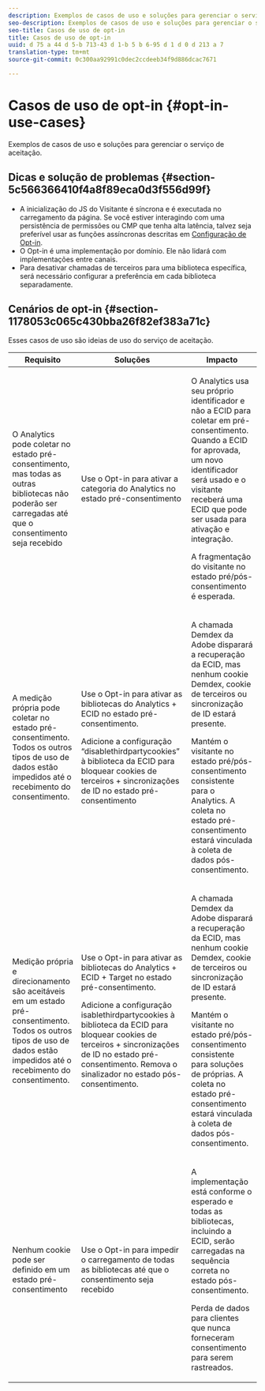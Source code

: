 ```yaml
---
description: Exemplos de casos de uso e soluções para gerenciar o serviço de aceitação.
seo-description: Exemplos de casos de uso e soluções para gerenciar o serviço de aceitação.
seo-title: Casos de uso de opt-in
title: Casos de uso de opt-in
uuid: d 75 a 44 d 5-b 713-43 d 1-b 5 b 6-95 d 1 d 0 d 213 a 7
translation-type: tm+mt
source-git-commit: 0c300aa92991c0dec2ccdeeb34f9d886dcac7671

---
```



# Casos de uso de opt-in {#opt-in-use-cases}

Exemplos de casos de uso e soluções para gerenciar o serviço de aceitação.

## Dicas e solução de problemas {#section-5c566366410f4a8f89eca0d3f556d99f}

* A inicialização do JS do Visitante é síncrona e é executada no carregamento da página. Se você estiver interagindo com uma persistência de permissões ou CMP que tenha alta latência, talvez seja preferível usar as funções assíncronas descritas em [Configuração de Opt-in](../../implementation-guides/opt-in-service/getting-started.md#section-cf9ab638780141c9b62dc57cf00b7047).
* O Opt-in é uma implementação por domínio. Ele não lidará com implementações entre canais.
* Para desativar chamadas de terceiros para uma biblioteca específica, será necessário configurar a preferência em cada biblioteca separadamente.

## Cenários de opt-in {#section-1178053c065c430bba26f82ef383a71c}

Esses casos de uso são ideias de uso do serviço de aceitação.

<table id="table_83C85343611344D8A8315157C1B4240F"> 
 <thead> 
  <tr> 
   <th colname="col1" class="entry"> Requisito </th> 
   <th colname="col2" class="entry"> Soluções </th> 
   <th colname="col3" class="entry"> Impacto </th> 
  </tr>
 </thead>
 <tbody> 
  <tr> 
   <td colname="col1"> <p>O Analytics pode coletar no estado pré-consentimento, mas todas as outras bibliotecas não poderão ser carregadas até que o consentimento seja recebido </p> </td> 
   <td colname="col2"> <p>Use o Opt-in para ativar a categoria do Analytics no estado pré-consentimento </p> </td> 
   <td colname="col3"> <p>O Analytics usa seu próprio identificador e não a ECID para coletar em pré-consentimento. Quando a ECID for aprovada, um novo identificador será usado e o visitante receberá uma ECID que pode ser usada para ativação e integração. </p> <p>A fragmentação do visitante no estado pré/pós-consentimento é esperada. </p> </td> 
  </tr> 
  <tr> 
   <td colname="col1"> <p>A medição própria pode coletar no estado pré-consentimento. Todos os outros tipos de uso de dados estão impedidos até o recebimento do consentimento. </p> </td> 
   <td colname="col2"> <p>Use o Opt-in para ativar as bibliotecas do Analytics + ECID no estado pré-consentimento. </p> <p>Adicione a configuração “disablethirdpartycookies” à biblioteca da ECID para bloquear cookies de terceiros + sincronizações de ID no estado pré-consentimento </p> </td> 
   <td colname="col3"> <p>A chamada Demdex da Adobe disparará a recuperação da ECID, mas nenhum cookie Demdex, cookie de terceiros ou sincronização de ID estará presente. </p> <p>Mantém o visitante no estado pré/pós-consentimento consistente para o Analytics. A coleta no estado pré-consentimento estará vinculada à coleta de dados pós-consentimento. </p> </td> 
  </tr> 
  <tr> 
   <td colname="col1"> <p>Medição própria e direcionamento são aceitáveis em um estado pré-consentimento. Todos os outros tipos de uso de dados estão impedidos até o recebimento do consentimento. </p> </td> 
   <td colname="col2"> <p>Use o Opt-in para ativar as bibliotecas do Analytics + ECID + Target no estado pré-consentimento. </p> <p>Adicione a configuração <span class="codeph">isablethirdpartycookies</span> à biblioteca da ECID para bloquear cookies de terceiros + sincronizações de ID no estado pré-consentimento. Remova o sinalizador no estado pós-consentimento. </p> </td> 
   <td colname="col3"> <p>A chamada Demdex da Adobe disparará a recuperação da ECID, mas nenhum cookie Demdex, cookie de terceiros ou sincronização de ID estará presente. </p> <p>Mantém o visitante no estado pré/pós-consentimento consistente para soluções de próprias. A coleta no estado pré-consentimento estará vinculada à coleta de dados pós-consentimento. </p> </td> 
  </tr> 
  <tr> 
   <td colname="col1"> <p>Nenhum cookie pode ser definido em um estado pré-consentimento </p> </td> 
   <td colname="col2"> <p>Use o Opt-in para impedir o carregamento de todas as bibliotecas até que o consentimento seja recebido </p> </td> 
   <td colname="col3"> <p>A implementação está conforme o esperado e todas as bibliotecas, incluindo a ECID, serão carregadas na sequência correta no estado pós-consentimento. </p> <p>Perda de dados para clientes que nunca forneceram consentimento para serem rastreados. </p> </td> 
  </tr> 
 </tbody> 
</table>

